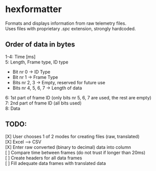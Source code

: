# hexformatter

Formats and displays information from raw telemetry files.  
Uses files with proprietary *.spc* extension, strongly hardcoded.

## Order of data in bytes

1-4: Time [ms]  
5: Length, Frame type, ID type
  - Bit nr 0 -> ID Type
  - Bit nr 1 -> Frame Type
  - Bits nr 2, 3 -> Empty, reserved for future use
  - Bits nr 4, 5, 6, 7 -> Length of data

6: 1st part of frame ID (only bits nr 5, 6, 7 are used, the rest are empty)  
7: 2nd part of frame ID (all bits used)  
8: Data

## TODO:

[X] User chooses 1 of 2 modes for creating files (raw, translated)  
[X] Excel --> CSV  
[X] Enter raw converted (binary to decimal) data into column  
[ ] Compare time between frames (do not trust if longer than 20ms)  
[ ] Create headers for all data frames  
[ ] Fill adequate data frames with translated data  
